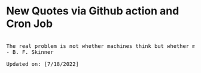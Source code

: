 # New Quotes via Github action and Cron Job

<pre>
<!-- #quote -->
The real problem is not whether machines think but whether men do.
- B. F. Skinner

Updated on: [7/18/2022]
<!-- #quoteEnd -->
</pre>
